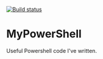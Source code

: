 [![Build status](https://ci.appveyor.com/api/projects/status/nnou84ej7iq7ygk6/branch/main?svg=true)](https://ci.appveyor.com/project/ozthe2/mypowershell/branch/main)

# MyPowerShell
Useful Powershell code I've written.
